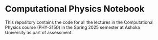 # Computational Physics Notebook

This repository contains the code for all the lectures in the Computational Physics course (PHY-3150) in the Spring 2025 semester at Ashoka University as part of assessment.
